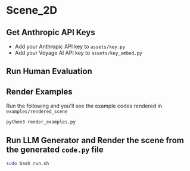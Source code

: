 # Scene_2D

## Get Anthropic API Keys

- Add your Anthropic API key to `assets/key.py`
- Add your Voyage AI API key to `assets/key_embed.py`

## Run Human Evaluation 

## Render Examples

Run the following and you'll see the example codes rendered in `examples/rendered_scene`

```python
python3 render_examples.py
```

## Run LLM Generator and Render the scene from the generated `code.py` file

```bash
sudo bash run.sh
```
